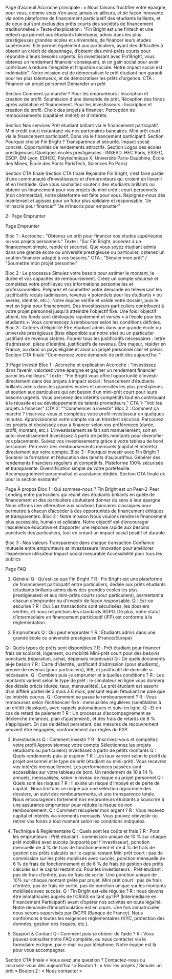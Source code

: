 Page d’acceuil 
Accroche principale : 
« Nous faisons fructifier votre épargne, pour vous, comme vous n’en avez jamais vu ailleurs, et de façon innovante via notre plateforme de financement participatif des étudiants brillants, et de ceux qui sont exclus des prêts courts des sociétés de financement traditionnelles »
Texte d’explication : "Fin Bright est une fintech et une edtech qui permet aux étudiants talentueux, admis dans les plus prestigieuses grandes écoles et universités, de financer leurs études supérieures. Elle permet également aux particuliers, ayant des difficultés à obtenir un crédit de depannage, d’obtenir des mini-prêts courts pour répondre à leurs besoins urgents. En investissant avec Fin’Bright, vous obtenez un rendement financier conséquent, et un gain social pour avoir contribuer à reduire l’inégalité et l’injustice sociale. Notre impact social est indéniable".  Notre mission est de démocratiser le prêt étudiant non garanti pour les plus talentueux, et de démocratiser les prêts d’urgence.
CTA :
Financer un projet personnel
Demander un prêt

Section Comment ça marche ?
Pour les emprunteurs :
Inscription et création de profil.
Soumission d'une demande de prêt.
Réception des fonds après validation et financement.
Pour les investisseurs :
Inscription et création de profil.
Choix des projets à financer.
Perception de remboursements (capital et intérêt) et d'intérêts.


Section Nos services
Prêt étudiant brillant via le financement participatif.
Mini crédit court instantané via nos partenaires bancaires.
Mini prêt court via le financement participatif.
Dons via le financement participatif.
Section Pourquoi choisir Fin Bright ?
Transparence et sécurité.
Impact social concret.
Opportunités de rendements attractifs.
Section Logos des écoles prestigieuses (Quelques écoles prestigieuses : INSEAD, HEC Paris, ESSEC, ESCP, EM Lyon, EDHEC, Polytechnique X, Université Paris-Dauphine, École des Mines, École des Ponts ParisTech, Sciences Po Paris) 


Section CTA finale
Section CTA finale Rejoindre Fin Bright, c’est faire partie d’une communauté d’investisseurs et d’emprunteurs qui croient en l’avenir et en l’entraide. Que vous souhaitiez soutenir des étudiants brillants ou obtenir un financement pour vos projets de mini crédit court personnels (non commercial), notre plateforme est faite pour vous. Rejoignez-nous dès maintenant et agissez pour un futur plus solidaire et responsable.
"Je m’inscris pour financer"
"Je m’inscris pour emprunter"


2- Page Emprunter

Page Emprunter

Bloc 1 : 
Accroche : "Obtenez un prêt pour financer vos études supérieures ou vos projets personnels." 
Texte : "Sur Fin’Bright, accédez à un financement simple, rapide et sécurisé. Que vous soyez étudiant admis dans une grande école ou université prestigieuse ou particulier, obtenez un soutien financier adapté à vos besoins." 
CTA : "Simuler mon prêt" / "Soumettre mon projet personnel"

Bloc 2 : Le processus
Simulez votre besoin pour estimer le montant, la durée et vos capacités de remboursement.
Créez un compte sécurisé et complétez votre profil avec vos informations personnelles et professionnelles.
Préparez et soumettez votre demande en téléversant les justificatifs requis (admission, revenus « potentiels pour les étudiants » ou avérés, identité, etc.).
Notre équipe vérifie et valide votre dossier, puis le met en ligne pour financement.
Des investisseurs particuliers contribuent à votre projet personnel jusqu'à atteindre l'objectif fixé.
Une fois l’objectif atteint, les fonds sont débloqués rapidement et versés « à l’école pour les étudiants ». Vous commencez à rembourser selon les conditions définies.
Bloc 3 : Critères d’éligibilité
Être étudiant admis dans une grande école ou université prestigieuse (liste disponible sur notre site) ou un particulier justifiant de revenus stables.
Fournir tous les justificatifs nécessaires : lettre d’admission, pièce d’identité, justificatifs de revenus.
Être majeur, résider en France, ou dans un pays éligible et avoir un projet personnel clair et précis.
Section CTA finale "Commencez votre demande de prêt dès aujourd’hui " 


3-Page Investir
Bloc 1 : Accroche et explication 
Accroche : "Investissez dans l’avenir, valorisez votre épargne et gagner un rendement financier parmi les meilleurs." 
Texte : "Fin Bright vous offre l’opportunité d’investir directement dans des projets à impact social : financement d’étudiants brillants admis dans les grandes écoles et universités les plus prestigieues et soutien aux particuliers qui ont besoin d’un mini-prêt court pour leurs besoins urgents. Vous percevez des intérêts compétitifs tout en contribuant à la réussite et au développement de talents prometteurs." 
CTA 1: "Voir les projets à financer" 
CTA 2: ""Commencer à investir"
Bloc 2 : Comment ça marche ?
Inscrivez-vous et complétez votre profil investisseur en quelques minutes.
Approvisionnez votre compte via un transfert sécurisé.
Parcourez les projets et choisissez ceux à financer selon vos préférences (durée, profil, montant, etc.). L’investissement se fait soit manuellement, soit en auto-investissement
Investissez à partir de petits montants pour diversifier vos placements.
Suivez vos investissements grâce à votre tableau de bord personnel.
Percevez des remboursements mensuels (capital et intérêts) directement sur votre compte.
Bloc 3 : Pourquoi investir avec Fin Bright ?
Soutenir la formation et l’éducation des talents d’aujourd’hui.
Générer des rendements financiers réguliers et compétitifs.
Plateforme 100% sécurisée et transparente.
Diversification simple de votre portefeuille.
Accompagnement personnalisé et assistance dédiée.
Section CTA finale ok pour la section existante"


Page À propos
Bloc 1 : Qui sommes-nous ? 
Fin Bright est un Peer-2-Peer Lending entre particuliers qui réunit des étudiants brillants en quête de financement et des particuliers souhaitant donner du sens à leur épargne. Nous offrons une alternative aux solutions bancaires classiques pour permettre à chacun d’accéder à des opportunités de financement éthiques et transparentes.
Bloc 2 : Notre mission 
Nous voulons rendre le financement plus accessible, humain et solidaire. Notre objectif est d’encourager l’excellence éducative et d’apporter une réponse rapide aux besoins ponctuels des particuliers, tout en créant un impact social positif et durable.

Bloc 3 : Nos valeurs
Transparence dans chaque transaction
Confiance mutuelle entre emprunteurs et investisseurs
Innovation pour améliorer l’expérience utilisateur
Impact social mesurable
Accessibilité pour tous les publics




Page FAQ

1. Général
Q : Qu’est-ce que Fin Bright ?
 R : Fin Bright est une plateforme de financement participatif entre particuliers, dédiée aux prêts étudiants (étudiants brillants admis dans des grandes écoles les plus prestigieuses) et aux mini-prêts courts (pour particuliers), permettant à chacun d’emprunter ou d’investir de façon responsable.
Q : Est-ce sécurisé ?
 R : Oui. Les transactions sont sécurisées, les dossiers vérifiés, et nous respectons les standards RGPD. De plus, notre statut d’intermédiaire en financement participatif (IFP) est conforme à la réglementation.

2. Emprunteurs
Q : Qui peut emprunter ?
 R :
Étudiants admis dans une grande école ou université prestigieuse (France/Europe)

Q : Quels types de prêts sont disponibles ?
 R :
Prêt étudiant pour financer frais de scolarité, logement, ou mobilité
Mini-prêt court pour des besoins ponctuels (réparation, achat, dépenses imprévues)
Q : De quels documents ai-je besoin ?
 R : Carte d’identité, justificatif d’admission (pour étudiants), preuve de revenus (pour particuliers), RIB, et justificatif de domicile si nécessaire.
Q : Combien puis-je emprunter et à quelles conditions ?
 R :
Les montants varient selon le type de prêt : le simulateur en ligne vous donnera des détails précis (durée, taux, mensualités).
Le prêt étudiant est assorti d’un différé partiel de 3 mois à 6 mois, pensant lequel l’étudiant ne paie que les intérêts courus.
Q : Comment se passe le remboursement ?
 R : Vous remboursez selon l’échéancier fixé : mensualités régulières (semblables à un crédit classique), avec rappels automatiques et suivi en ligne.
Q : Et en cas de retard de paiement ?
 R : Un processus d’accompagnement se déclenche (relances, plan d’ajustement), et des frais de retards de 8 % s’appliquent. En cas de défaut persistant, des mesures de recouvrement peuvent être engagées, conformément aux règles du P2P.

3. Investisseurs
Q : Comment investir ?
 R :
Inscrivez-vous et complétez votre profil
Approvisionnez votre compte
Sélectionnez les projets (étudiants ou particuliers)
Investissez à partir de petits montants
Q : Quels rendements puis-je espérer ?
 R : Les taux varient selon le profil du projet personnel et le type de prêt (étudiant ou mini-prêt). Vous recevrez vos intérêts mensuellement. Les performances passées sont accessibles sur votre tableau de bord. Un rendement de 10 à 14 % annuels, mensualisés, selon le niveau de risque du projet personnel
Q : Quels sont les risques ?
 R : Il existe un risque d’impayé et de perte de capital . Nous limitons ce risque par une sélection rigoureuse des dossiers, un suivi des remboursements, et une transparence totale. Nous encourageons fortement nos emprunteurs étudiants à souscrire à une assurance emprunteur pour réduire le risque de non remboursement.
Q : Comment récupérer mon argent ?
 R : Vous recevez capital et intérêts via virements mensuels. Vous pouvez réinvestir ou retirer vos fonds à tout moment selon les conditions indiquées.

4. Technique & Réglementaire
Q : Quels sont les coûts et frais ?
 R :
Pour les emprunteurs : 
Prêt étudiant : commission unique de 10 % sur chaque prêt mobilisé avec succès (supporté par l’investisseur), ponction mensuelle de 4 % de frais de fonctionnement et de 4 % de frais de gestion des prêts calculés sur le capital restant 
Mini prêt court : pas de commission sur les prêts mobilisés avec succès, ponction mensuelle de 6 % de frais de fonctionnement et de 6 % de frais de gestion des prêts calculés sur le capital restant dû.
Pour les investisseurs : Prêt étudiant : pas de frais d’entrée, pas de frais de sortie. Une ponction unique de 10% sur chaque montant prêté par projet.
Mini prêt court : pas de frais d’entrée, pas de frais de sortie, pas de ponction unique sur les montants mobilisés avec succès.
Q : Fin Bright est-elle régulée ?
 R : nous devons être immatriculés auprès de l’ORIAS en tant qu’IFP (Intermédiaire en Financement Participatif) avant d’opérer nos activités en toute légalité. Notre demande d’immatriculation est en cours. Une fois immatriculée, nous serons supervisés par l’ACPR (Banque de France). Nous conformons à toutes les exigences réglementaires (KYC, protection des données, gestion des risques, etc.).

5. Support & Contact
Q : Comment puis-je obtenir de l’aide ?
 R : Vous pouvez consulter notre FAQ complète, ou nous contacter via le formulaire en ligne, par e-mail ou par téléphone. Notre équipe est là pour vous accompagner.

Section CTA finale
 « Vous avez une question ? Contactez-nous ou inscrivez-vous dès aujourd’hui ! »
Bouton 1 : « Voir les projets / Simuler un prêt »
Bouton 2 : « Nous contacter »
